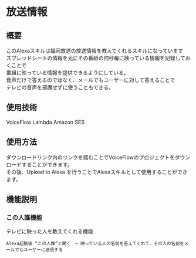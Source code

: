 # 放送情報
## 概要

 このAlexaスキルは福岡放送の放送情報を教えてくれるスキルになっています  
 スプレッドシートの情報を元にその番組の何秒毎に映っている情報を記録しておくことで  
 番組に映っている情報を提供できるようにしている。  
 音声だけで答えるのではなく、メールでもユーザーに対して答えることで  
 テレビの音声を邪魔せずに使うこともできる。

## 使用技術

VoiceFlow
Lambda
Amazon SES

## 使用方法

ダウンロードリンク内のリンクを踏むことでVoiceFlowのプロジェクトをダウンロードすることができます。  
その後、Upload to Alexa を行うことでAlexaスキルとして使用することができます。

## 機能説明

### この人誰機能
テレビに映った人を教えてくれる機能
```
Alexa起動後 ”この人誰”と聞く　→ 映っている人の名前を答えてくれて、その人の名前をメールでもユーザーに送信する
```




